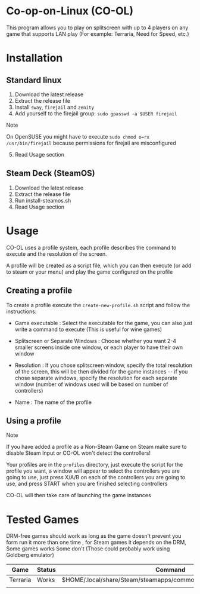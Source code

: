 # Co-op-on-Linux (CO-OL)

This program allows you to play on splitscreen with up to 4 players on any game
that supports LAN play (For example: Terraria, Need for Speed, etc.)

# Installation

## Standard linux

1. Download the latest release
2. Extract the release file
3. Install `sway`, `firejail` and `zenity`
4. Add yourself to the firejail group: `sudo gpasswd -a $USER firejail`

> [!NOTE]
> On OpenSUSE you might have to execute `sudo chmod o=rx /usr/bin/firejail` because permissions for firejail are misconfigured

5. Read Usage section

## Steam Deck (SteamOS)

1. Download the latest release
2. Extract the release file
3. Run install-steamos.sh
4. Read Usage section

# Usage

CO-OL uses a profile system, each profile describes the command to execute and the resolution of the screen.

A profile will be created as a script file, which you can then execute (or add to steam or your menu)
and play the game configured on the profile

## Creating a profile

To create a profile execute the `create-new-profile.sh` script and follow the instructions:

- Game executable
:   Select the executable for the game, you can also just write a command to execute 
   (This is useful for wine games)

- Splitscreen or Separate Windows
: Choose whether you want 2-4 smaller screens inside one window, or each player to have their own window
 
- Resolution
: If you chose splitscreen window, specify the total resolution of the screen, this will be then divided for the game instances -- if you chose separate windows, specify the resolution for each separate window (number of windows used will be based on number of controllers)

- Name
:   The name of the profile

## Using a profile

> [!NOTE]
> If you have added a profile as a Non-Steam Game on Steam make sure to disable Steam Input or 
> CO-OL won't detect the controllers!

Your profiles are in the `profiles` directory, just execute the script for the profile you want,
a window will appear to select the controllers you are going to use, just press X/A/B on each of the
controllers you are going to use, and press START when you are finished selecting controllers

CO-OL will then take care of launching the game instances

# Tested Games

DRM-free games should work as long as the game doesn't prevent you form run it more than one time
, for Steam games it depends on the DRM, Some games works Some don't 
(Those could probably work using Goldberg emulator)

| Game     | Status  | Command                                                                |
|----------|---------|------------------------------------------------------------------------|
| Terraria | Works   | $HOME/.local/share/Steam/steamapps/common/Terraria/Terraria.bin.x86_64 |
|          |         |                                                                        |

